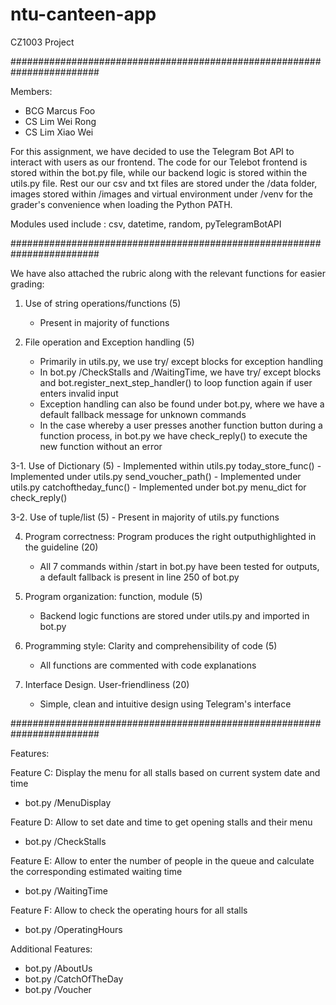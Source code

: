 # ntu-canteen-app
CZ1003 Project

########################################################################

Members:
- BCG Marcus Foo
- CS Lim Wei Rong
- CS Lim Xiao Wei

For this assignment, we have decided to use the Telegram Bot API to interact with users as our frontend. The code for
our Telebot frontend is stored within the bot.py file, while our backend logic is stored within the utils.py file.
Rest our our csv and txt files are stored under the /data folder, images stored within /images and virtual environment
under /venv for the grader's convenience when loading the Python PATH.

Modules used include : csv, datetime, random, pyTelegramBotAPI

########################################################################

We have also attached the rubric along with the relevant functions for easier grading:

1. Use of string operations/functions (5)
   - Present in majority of functions

2. File operation and Exception handling (5)
   - Primarily in utils.py, we use try/ except blocks for exception handling
   - In bot.py /CheckStalls and /WaitingTime, we have try/ except blocks and bot.register_next_step_handler() to loop
     function again if user enters invalid input
   - Exception handling can also be found under bot.py, where we have a default fallback message for unknown commands
   - In the case whereby a user presses another function button during a function process, in bot.py we have check_reply()
     to execute the new function without an error

3-1. Use of Dictionary (5)
    - Implemented within utils.py today_store_func()
    - Implemented under utils.py send_voucher_path()
    - Implemented under utils.py catchoftheday_func()
    - Implemented under bot.py menu_dict for check_reply()
     
3-2. Use of tuple/list (5)
    - Present in majority of utils.py functions

4. Program correctness: Program produces the right outputhighlighted in the guideline (20)
   - All 7 commands within /start in bot.py have been tested for outputs, a default fallback is present in line 250
  of bot.py

5. Program organization: function, module (5)
   - Backend logic functions are stored under utils.py and imported in bot.py

6. Programming style: Clarity and comprehensibility of code (5)
   - All functions are commented with code explanations

7. Interface Design. User-friendliness (20)
   - Simple, clean and intuitive design using Telegram's interface

########################################################################

Features:

Feature C: Display the menu for all stalls based on current system date and time
  - bot.py /MenuDisplay

Feature D: Allow to set date and time to get opening stalls and their menu
  - bot.py /CheckStalls

Feature E: Allow to enter the number of people in the queue and calculate the corresponding estimated waiting time
  - bot.py /WaitingTime

Feature F: Allow to check the operating hours for all stalls
  - bot.py /OperatingHours

Additional Features:
  - bot.py /AboutUs
  - bot.py /CatchOfTheDay
  - bot.py /Voucher




